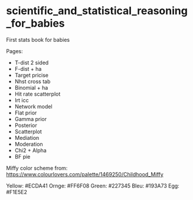 # scientific_and_statistical_reasoning_for_babies
First stats book for babies

Pages:

* T-dist 2 sided
* F-dist + ha
* Target pricise
* Nhst cross tab
* Binomial + ha
* Hit rate scatterplot
* Irt icc
* Network model
* Flat prior
* Gamma prior
* Posterior
* Scatterplot
* Mediation
* Moderation
* Chi2 + Alpha
* BF pie

Miffy color scheme from: https://www.colourlovers.com/palette/1469250/Childhood_Miffy

Yellow: #ECDA41
Ornge: #FF6F08
Green: #227345
Bleu: #193A73
Egg: #F1E5E2